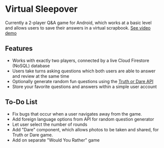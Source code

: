 # Virtual Sleepover
Currently a 2-player Q&A game for Android, which works at a basic level and allows users to save their answers in a virtual scrapbook.
[See video demo](https://www.youtube.com/watch?v=5446brsW3eA)

## Features
- Works with exactly two players, connected by a live Cloud Firestore (NoSQL) database
- Users take turns asking questions which both users are able to answer and review at the same time
- Optionally generate random fun questions using the [Truth or Dare API](https://docs.truthordarebot.xyz/api-docs)
- Store your favorite questions and answers within a simple user account

## To-Do List
- Fix bugs that occur when a user navigates away from the game.
- Add foreign language options from API for random question generator
- Let user select the number of rounds
- Add "Dare" component, which allows photos to be taken and shared, for Truth or Dare game.
- Add on separate "Would You Rather" game
